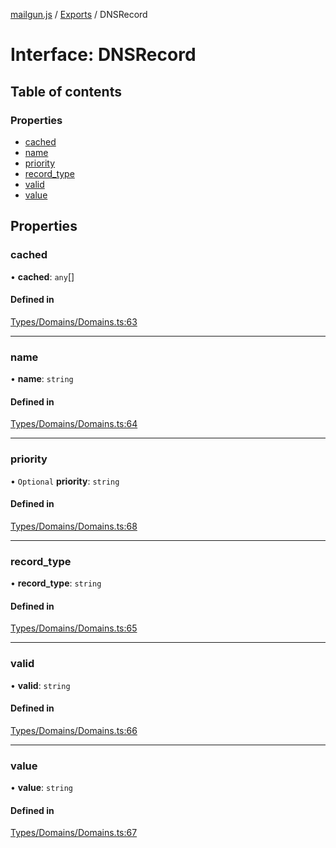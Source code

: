 [mailgun.js](../README.md) / [Exports](../modules.md) / DNSRecord

# Interface: DNSRecord

## Table of contents

### Properties

- [cached](DNSRecord.md#cached)
- [name](DNSRecord.md#name)
- [priority](DNSRecord.md#priority)
- [record\_type](DNSRecord.md#record_type)
- [valid](DNSRecord.md#valid)
- [value](DNSRecord.md#value)

## Properties

### cached

• **cached**: `any`[]

#### Defined in

[Types/Domains/Domains.ts:63](https://github.com/mailgun/mailgun.js/blob/9c77dbb/lib/Types/Domains/Domains.ts#L63)

___

### name

• **name**: `string`

#### Defined in

[Types/Domains/Domains.ts:64](https://github.com/mailgun/mailgun.js/blob/9c77dbb/lib/Types/Domains/Domains.ts#L64)

___

### priority

• `Optional` **priority**: `string`

#### Defined in

[Types/Domains/Domains.ts:68](https://github.com/mailgun/mailgun.js/blob/9c77dbb/lib/Types/Domains/Domains.ts#L68)

___

### record\_type

• **record\_type**: `string`

#### Defined in

[Types/Domains/Domains.ts:65](https://github.com/mailgun/mailgun.js/blob/9c77dbb/lib/Types/Domains/Domains.ts#L65)

___

### valid

• **valid**: `string`

#### Defined in

[Types/Domains/Domains.ts:66](https://github.com/mailgun/mailgun.js/blob/9c77dbb/lib/Types/Domains/Domains.ts#L66)

___

### value

• **value**: `string`

#### Defined in

[Types/Domains/Domains.ts:67](https://github.com/mailgun/mailgun.js/blob/9c77dbb/lib/Types/Domains/Domains.ts#L67)
